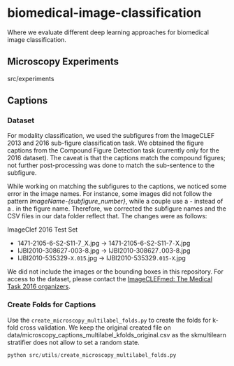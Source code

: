 # biomedical-image-classification
Where we evaluate different deep learning approaches for biomedical image classification.

## Microscopy Experiments
src/experiments

## Captions
### Dataset
For modality classification, we used the subfigures from the ImageCLEF 2013 and 2016 sub-figure classification task. We obtained the figure captions from the Compound Figure Detection task (currently only for the 2016 dataset). The caveat is that the captions match the compound figures; not further post-processing was done to match the sub-sentence to the subfigure.

While working on matching the subfigures to the captions, we noticed some error in the image names. For instance, some images did not follow the pattern *ImageName-{subfigure_number}*, while a couple use a *-* instead of a *.* in the figure name. Therefore, we corrected the subfigure names and the CSV files in our data folder reflect that. The changes were as follows:

ImageClef 2016 Test Set
* 1471-2105-6-S2-S11-7`_`X.jpg -> 1471-2105-6-S2-S11-7`-`X.jpg
* IJBI2010-308627`-`003-8.jpg -> IJBI2010-308627`.`003-8.jpg
* IJBI2010-535329`-X.015`.jpg -> IJBI2010-535329`.015-X`.jpg

We did not include the images or the bounding boxes in this repository. For access to the dataset, please contact the [ImageCLEFmed: The Medical Task 2016 organizers](https://www.imageclef.org/2016/medical).

### Create Folds for Captions
Use the `create_microscopy_multilabel_folds.py` to create the folds for k-fold cross validation. We keep the original created file on data/microscopy_captions_multilabel_kfolds_original.csv as the skmultilearn stratifier does not allow to set a random state.
```python
python src/utils/create_microscopy_multilabel_folds.py
```

